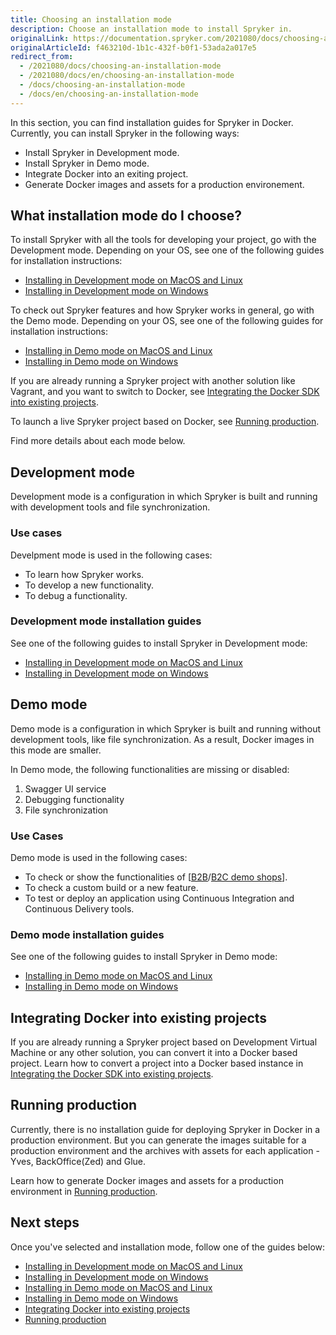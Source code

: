 ```yaml
---
title: Choosing an installation mode
description: Choose an installation mode to install Spryker in.
originalLink: https://documentation.spryker.com/2021080/docs/choosing-an-installation-mode
originalArticleId: f463210d-1b1c-432f-b0f1-53ada2a017e5
redirect_from:
  - /2021080/docs/choosing-an-installation-mode
  - /2021080/docs/en/choosing-an-installation-mode
  - /docs/choosing-an-installation-mode
  - /docs/en/choosing-an-installation-mode
---
```



In this section, you can find installation guides for Spryker in Docker. Currently, you can install Spryker in the following ways:
* Install Spryker in Development mode.
* Install Spryker in Demo mode.
* Integrate Docker into an exiting project.
* Generate Docker images and assets for a production environement.


## What installation mode do I choose? 

To install Spryker with all the tools for developing your project, go with the Development mode. Depending on your OS, see one of the following guides for installation instructions:
* [Installing in Development mode on MacOS and Linux](/docs/scos/dev/developer-guides/{{page.version}}/installation/installing-spryker-with-docker/installation-guides/installing-in-development-mode-on-macos-and-linux.html)
* [Installing in Development mode on Windows](/docs/scos/dev/developer-guides/{{page.version}}/installation/installing-spryker-with-docker/installation-guides/installing-in-development-mode-on-windows.html)

To check out Spryker features and how Spryker works in general, go with the Demo mode. Depending on your OS, see one of the following guides for installation instructions:
* [Installing in Demo mode on MacOS and Linux](/docs/scos/dev/developer-guides/{{page.version}}/installation/installing-spryker-with-docker/installation-guides/installing-in-demo-mode-on-macos-and-linux.html)
* [Installing in Demo mode on Windows](/docs/scos/dev/developer-guides/{{page.version}}/installation/installing-spryker-with-docker/installation-guides/installing-in-demo-mode-on-windows.html)


If you are already running a Spryker project with another solution like Vagrant, and you want to switch to Docker, see [Integrating the Docker SDK into existing projects](https://documentation.spryker.com/2021080/docs/integrating-the-docker-SDK-into-existing-projects).

To launch a live Spryker project based on Docker, see [Running production](/docs/scos/dev/developer-guides/{{page.version}}/development-guide/back-end/running-production.html).

Find more details about each mode below.



## Development mode 
Development mode is a configuration in which Spryker is built and running with development tools and file synchronization.

### Use cases
Develpment mode is used in the following cases:
* To learn how Spryker works.
* To develop a new functionality.
* To debug a functionality.

### Development mode installation guides

See one of the following guides to install Spryker in Development mode:
* [Installing in Development mode on MacOS and Linux](/docs/scos/dev/developer-guides/{{page.version}}/installation/installing-spryker-with-docker/installation-guides/installing-in-development-mode-on-macos-and-linux.html)
* [Installing in Development mode on Windows](/docs/scos/dev/developer-guides/{{page.version}}/installation/installing-spryker-with-docker/installation-guides/installing-in-development-mode-on-windows.html)

## Demo mode 
Demo mode is a configuration in which Spryker is built and running without development tools, like file synchronization. As a result, Docker images in this mode are smaller.

In Demo mode, the following functionalities are missing or disabled:
1. Swagger UI service
2. Debugging functionality
3. File synchronization

### Use Cases
Demo mode is used in the following cases:
* To check or show the functionalities of [[B2B](/docs/scos/user/intro-to-spryker/{{site.version}}/b2b-suite.html)/[B2C demo shops](/docs/scos/user/intro-to-spryker/b2c-suite.html)].
* To check a custom build or a new feature.
* To test or deploy an application using Continuous Integration and Continuous Delivery tools.

### Demo mode installation guides

See one of the following guides to install Spryker in Demo mode:
* [Installing in Demo mode on MacOS and Linux](/docs/scos/dev/developer-guides/{{page.version}}/installation/installing-spryker-with-docker/installation-guides/installing-in-demo-mode-on-macos-and-linux.html)
* [Installing in Demo mode on Windows](/docs/scos/dev/developer-guides/{{page.version}}/installation/installing-spryker-with-docker/installation-guides/installing-in-demo-mode-on-windows.html)

## Integrating Docker into existing projects

If you are already running a Spryker project based on Development Virtual Machine or any other solution, you can convert it into a Docker based project. 
Learn how to convert a project into a Docker based instance in [Integrating the Docker SDK into existing projects](/docs/scos/dev/developer-guides/{{page.version}}/installation/installing-spryker-with-docker/installation-guides/integrating-the-docker-sdk-into-existing-projects.html).

## Running production 

Currently, there is no installation guide for deploying Spryker in Docker in a production environment. But you can generate the images suitable for a production environment and the archives with assets for each application - Yves, BackOffice(Zed) and Glue.

Learn how to generate Docker images and assets for a production environment in [Running production](/docs/scos/dev/developer-guides/{{page.version}}/development-guide/back-end/running-production.html).

## Next steps 
Once you've selected and installation mode, follow one of the guides below:
* [Installing in Development mode on MacOS and Linux](/docs/scos/dev/developer-guides/{{page.version}}/installation/installing-spryker-with-docker/installation-guides/installing-in-development-mode-on-macos-and-linux.html)
* [Installing in Development mode on Windows](/docs/scos/dev/developer-guides/{{page.version}}/installation/installing-spryker-with-docker/installation-guides/installing-in-development-mode-on-windows.html)
* [Installing in Demo mode on MacOS and Linux](/docs/scos/dev/developer-guides/{{page.version}}/installation/installing-spryker-with-docker/installation-guides/installing-in-demo-mode-on-macos-and-linux.html)
* [Installing in Demo mode on Windows](/docs/scos/dev/developer-guides/{{page.version}}/installation/installing-spryker-with-docker/installation-guides/installing-in-demo-mode-on-windows.html)
* [Integrating Docker into existing projects](/docs/scos/dev/developer-guides/{{page.version}}/installation/installing-spryker-with-docker/installation-guides/integrating-the-docker-sdk-into-existing-projects.html)
* [Running production](/docs/scos/dev/developer-guides/{{page.version}}/development-guide/back-end/running-production.html)
